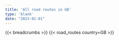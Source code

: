```yaml
---
title: 'All road routes in GB'
type: 'blank'
date: "2023-01-01"
---
```


{{< breadcrumbs >}}
{{< road_routes country=GB >}}
